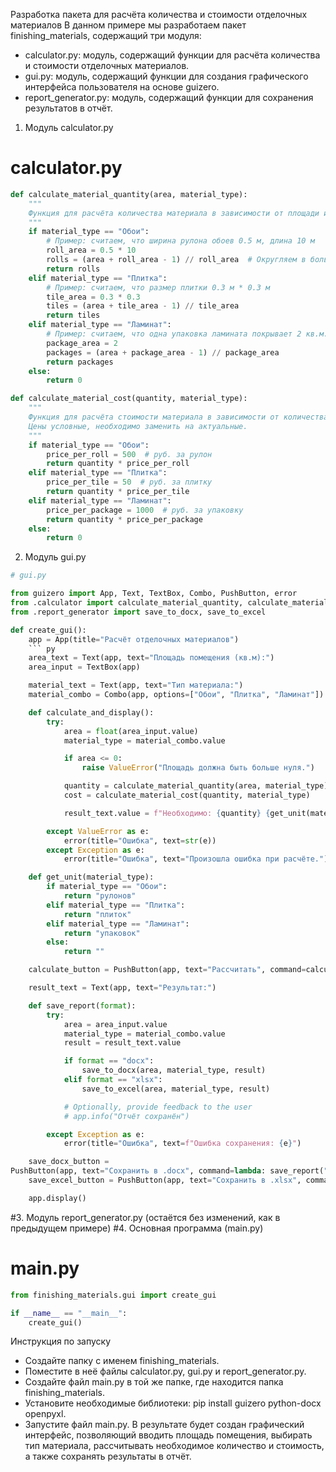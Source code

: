Разработка пакета для расчёта количества и стоимости отделочных материалов
В данном примере мы разработаем пакет finishing_materials, содержащий три модуля:
 * calculator.py: модуль, содержащий функции для расчёта количества и стоимости отделочных материалов.
 * gui.py: модуль, содержащий функции для создания графического интерфейса пользователя на основе guizero.
 * report_generator.py: модуль, содержащий функции для сохранения результатов в отчёт.
1. Модуль calculator.py
# calculator.py
``` py
def calculate_material_quantity(area, material_type):
    """
    Функция для расчёта количества материала в зависимости от площади и типа.
    """
    if material_type == "Обои":
        # Пример: считаем, что ширина рулона обоев 0.5 м, длина 10 м
        roll_area = 0.5 * 10
        rolls = (area + roll_area - 1) // roll_area  # Округляем в большую сторону
        return rolls
    elif material_type == "Плитка":
        # Пример: считаем, что размер плитки 0.3 м * 0.3 м
        tile_area = 0.3 * 0.3
        tiles = (area + tile_area - 1) // tile_area
        return tiles
    elif material_type == "Ламинат":
        # Пример: считаем, что одна упаковка ламината покрывает 2 кв.м.
        package_area = 2
        packages = (area + package_area - 1) // package_area
        return packages
    else:
        return 0

def calculate_material_cost(quantity, material_type):
    """
    Функция для расчёта стоимости материала в зависимости от количества и типа.
    Цены условные, необходимо заменить на актуальные.
    """
    if material_type == "Обои":
        price_per_roll = 500  # руб. за рулон
        return quantity * price_per_roll
    elif material_type == "Плитка":
        price_per_tile = 50  # руб. за плитку
        return quantity * price_per_tile
    elif material_type == "Ламинат":
        price_per_package = 1000  # руб. за упаковку
        return quantity * price_per_package
    else:
        return 0
```
2. Модуль gui.py
``` py
# gui.py

from guizero import App, Text, TextBox, Combo, PushButton, error
from .calculator import calculate_material_quantity, calculate_material_cost
from .report_generator import save_to_docx, save_to_excel

def create_gui():
    app = App(title="Расчёт отделочных материалов")
    ``` py
    area_text = Text(app, text="Площадь помещения (кв.м):")
    area_input = TextBox(app)

    material_text = Text(app, text="Тип материала:")
    material_combo = Combo(app, options=["Обои", "Плитка", "Ламинат"])

    def calculate_and_display():
        try:
            area = float(area_input.value)
            material_type = material_combo.value

            if area <= 0:
                raise ValueError("Площадь должна быть больше нуля.")

            quantity = calculate_material_quantity(area, material_type)
            cost = calculate_material_cost(quantity, material_type)

            result_text.value = f"Необходимо: {quantity} {get_unit(material_type)}, Стоимость: {cost} руб."

        except ValueError as e:
            error(title="Ошибка", text=str(e))
        except Exception as e:
            error(title="Ошибка", text="Произошла ошибка при расчёте.")

    def get_unit(material_type):
        if material_type == "Обои":
            return "рулонов"
        elif material_type == "Плитка":
            return "плиток"
        elif material_type == "Ламинат":
            return "упаковок"
        else:
            return ""

    calculate_button = PushButton(app, text="Рассчитать", command=calculate_and_display)

    result_text = Text(app, text="Результат:")

    def save_report(format):
        try:
            area = area_input.value
            material_type = material_combo.value
            result = result_text.value

            if format == "docx":
                save_to_docx(area, material_type, result)
            elif format == "xlsx":
                save_to_excel(area, material_type, result)

            # Optionally, provide feedback to the user
            # app.info("Отчёт сохранён")

        except Exception as e:
            error(title="Ошибка", text=f"Ошибка сохранения: {e}")

    save_docx_button =
PushButton(app, text="Сохранить в .docx", command=lambda: save_report("docx"))
    save_excel_button = PushButton(app, text="Сохранить в .xlsx", command=lambda: save_report("xlsx"))

    app.display()
```
#3. Модуль report_generator.py (остаётся без изменений, как в предыдущем примере)
#4. Основная программа (main.py)
# main.py
``` py
from finishing_materials.gui import create_gui

if __name__ == "__main__":
    create_gui()
```
Инструкция по запуску
 * Создайте папку с именем finishing_materials.
 * Поместите в неё файлы calculator.py, gui.py и report_generator.py.
 * Создайте файл main.py в той же папке, где находится папка finishing_materials.
 * Установите необходимые библиотеки: pip install guizero python-docx openpyxl.
 * Запустите файл main.py.
В результате будет создан графический интерфейс, позволяющий вводить площадь помещения, выбирать тип материала, рассчитывать необходимое количество и стоимость, а также сохранять результаты в отчёт.
